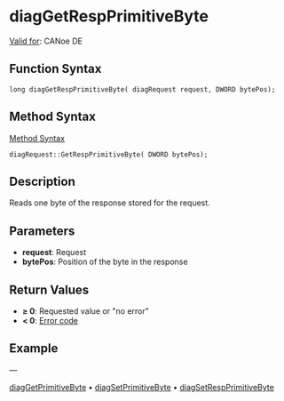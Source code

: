 # diagGetRespPrimitiveByte

[Valid for](../../../Shared/FeatureAvailability.md): CANoe DE

## Function Syntax

```plaintext
long diagGetRespPrimitiveByte( diagRequest request, DWORD bytePos);
```

## Method Syntax

[Method Syntax](../../../Shared/CAPL/General/ClassesAndObjects.md)

```plaintext
diagRequest::GetRespPrimitiveByte( DWORD bytePos);
```

## Description

Reads one byte of the response stored for the request.

## Parameters

- **request**: Request
- **bytePos**: Position of the byte in the response

## Return Values

- **≥ 0**: Requested value or "no error"
- **< 0**: [Error code](../CAPLfunctionsDiagnosticsErrorCode.md)

## Example

—

[diagGetPrimitiveByte](CAPLfunctionDiagGetPrimitiveByte.md) • [diagSetPrimitiveByte](CAPLfunctionDiagSetPrimitiveByte.md) • [diagSetRespPrimitiveByte](CAPLfunctionDiagSetRespPrimitiveByte.md)

